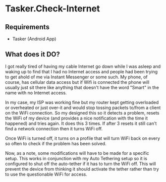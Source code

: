 Tasker.Check-Internet
======================

## Requirements
* Tasker (Android App)

## What does it DO?
I got really tired of having my cable Internet go down while I was asleep and waking up to find that I had no Internet access and people had been trying to get ahold of me via Instant Messenger or some such.  My phone, of course, has cellular data access but if Wifi is connected the phone will usually just sit there like anything that doesn't have the word "Smart" in the name with no Internet access.

In my case, my ISP was working fine but my router kept getting overloaded or overheated or just over-it and would stop tossing packets to/from a client on the WiFi connection.  So my designed this so it detects a problem, resets the WiFi of my device (and provides a nice notification with the time it happened) and tries again.  It does this 3 times.  If after 3 resets it still can't find a network connection then it turns WiFi off.

Once WiFi is turned off, it turns on a profile that will turn WiFi back on every so often to check if the problem has been solved.

Now, as a note, some modifications will have to be made for a specific setup.  This works in conjunction with my Auto Tethering setup so it is configured to shut off the auto-tether if it has to turn the WiFi off.  This will prevent the device from thinking it should activate the tether rather than try to use the questionable WiFi for access. 